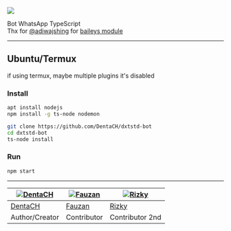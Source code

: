 <head>
    <a href="https://github.com/DentaCH/dxtstd-bot">
        <img src="../../blob/assets/banner.jpg"> </img>
    </a>
</head>
<body>

Bot WhatsApp TypeScript  
Thx for [@adiwajshing](https://github.com/adiwajshing) for [baileys module](https://github.com/adiwajshing/baileys)

--------

## Ubuntu/Termux
if using termux, maybe multiple plugins it's disabled

### Install

```bash
apt install nodejs
npm install -g ts-node nodemon

git clone https://github.com/DentaCH/dxtstd-bot
cd dxtstd-bot
ts-node install
```

### Run
```bash
npm start
```

--------
<!---
## Windows

### Install
* Install [`NodeJS`](https://nodejs.org/en/download)
* Install [`FFmpeg`](https://ffmpeg.org/download.html) (**Don't Forget Add FFmpeg to PATH enviroment variables**)
```
npm install -g ts-node nodemon
git clone https://github.com/DentaCH/dxtstd-bot
cd dxtstd-bot
npm install
npm start

```
--------
--->


[![DentaCH](https://github.com/DentaCH.png?size=100)](https://github.com/DentaCH) | [![Fauzan](https://github.com/Fau-Zan.png?size=100)](https://github.com/Fau-Zan) | [![Rizky](https://github.com/Rizxyu.png?size=100)](https://github.com/Rizxyu)
----|----|----
[DentaCH](https://github.com/DentaCH) | [Fauzan](https://github.com/Fau-Zan) | [Rizky](https://github.com/Rizxyu)
Author/Creator | Contributor | Contributor 2nd
</body>